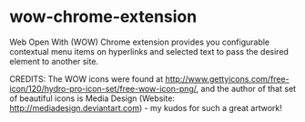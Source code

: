 wow-chrome-extension
====================

Web Open With (WOW) Chrome extension provides you configurable contextual menu items on hyperlinks and selected text to pass the desired element to another site.

CREDITS: The WOW icons were found at http://www.gettyicons.com/free-icon/120/hydro-pro-icon-set/free-wow-icon-png/, and the author of that set of beautiful icons is Media Design (Website: http://mediadesign.deviantart.com) - my kudos for such a great artwork!


